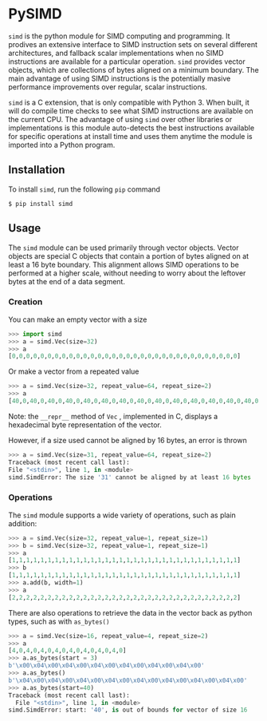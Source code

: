 # PySIMD

`simd` is the python module for SIMD computing and programming. It prodives an extensive interface
to SIMD instruction sets on several different architectures, and fallback scalar implementations when no SIMD instructions are available for a particular operation. `simd` provides vector objects, which are collections of bytes aligned on a minimum boundary. The main advantage of using SIMD instructions is the potentially masive performance improvements over regular, scalar instructions.

`simd` is a C extension, that is only compatible with Python 3. When built, it will do compile time checks to see what SIMD instructions are available on the current CPU. The advantage of using `simd` over other libraries or implementations is this module auto-detects the best instructions available for specific operations at install time and uses them anytime the module is imported into a Python program.

## Installation

To install `simd`, run the following `pip` command

```
$ pip install simd
```

## Usage

The `simd` module can be used primarily through vector objects. Vector objects are special C objects that contain a portion of bytes aligned on at least a 16 byte boundary. This alignment allows SIMD operations to be performed at a higher scale, without needing to worry about the leftover bytes at the end of a data segment.

### Creation

You can make an empty vector with a size

```py
>>> import simd
>>> a = simd.Vec(size=32)
>>> a
[0,0,0,0,0,0,0,0,0,0,0,0,0,0,0,0,0,0,0,0,0,0,0,0,0,0,0,0,0,0,0,0]
```

Or make a vector from a repeated value

```py
>>> a = simd.Vec(size=32, repeat_value=64, repeat_size=2)
>>> a
[40,0,40,0,40,0,40,0,40,0,40,0,40,0,40,0,40,0,40,0,40,0,40,0,40,0,40,0,40,0,40,0]
```

Note: the `__repr__` method of `Vec` , implemented in C, displays a hexadecimal byte representation of the vector.

However, if a size used cannot be aligned by 16 bytes, an error is thrown

```py
>>> a = simd.Vec(size=31, repeat_value=64, repeat_size=2)
Traceback (most recent call last):
File "<stdin>", line 1, in <module>
simd.SimdError: The size '31' cannot be aligned by at least 16 bytes
```

### Operations

The `simd` module supports a wide variety of operations, such as plain addition:

```py
>>> a = simd.Vec(size=32, repeat_value=1, repeat_size=1)
>>> b = simd.Vec(size=32, repeat_value=1, repeat_size=1)
>>> a
[1,1,1,1,1,1,1,1,1,1,1,1,1,1,1,1,1,1,1,1,1,1,1,1,1,1,1,1,1,1,1,1]
>>> b
[1,1,1,1,1,1,1,1,1,1,1,1,1,1,1,1,1,1,1,1,1,1,1,1,1,1,1,1,1,1,1,1]
>>> a.add(b, width=1)
>>> a
[2,2,2,2,2,2,2,2,2,2,2,2,2,2,2,2,2,2,2,2,2,2,2,2,2,2,2,2,2,2,2,2]
```

There are also operations to retrieve the data in the vector back as python types, such as with `as_bytes()`

```py
>>> a = simd.Vec(size=16, repeat_value=4, repeat_size=2)
>>> a
[4,0,4,0,4,0,4,0,4,0,4,0,4,0,4,0]
>>> a.as_bytes(start = 3)
b'\x00\x04\x00\x04\x00\x04\x00\x04\x00\x04\x00\x04\x00'
>>> a.as_bytes()
b'\x04\x00\x04\x00\x04\x00\x04\x00\x04\x00\x04\x00\x04\x00\x04\x00'
>>> a.as_bytes(start=40)
Traceback (most recent call last):
  File "<stdin>", line 1, in <module>
simd.SimdError: start: '40', is out of bounds for vector of size 16
```